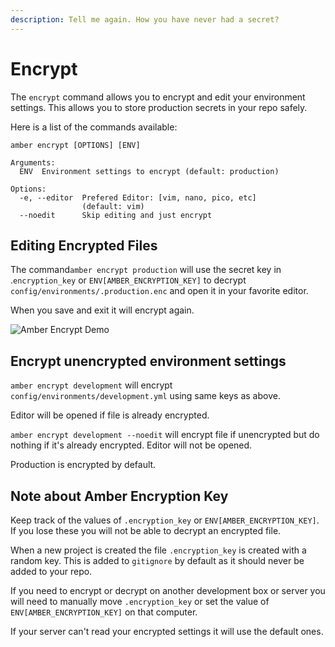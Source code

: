 ```yaml
---
description: Tell me again. How you have never had a secret?
---
```


# Encrypt

The `encrypt` command allows you to encrypt and edit your environment settings. This allows you to store production secrets in your repo safely.

Here is a list of the commands available:

```text
amber encrypt [OPTIONS] [ENV]

Arguments:
  ENV  Environment settings to encrypt (default: production)

Options:
  -e, --editor  Prefered Editor: [vim, nano, pico, etc]
                (default: vim)
  --noedit      Skip editing and just encrypt
```

## Editing Encrypted Files

The command`amber encrypt production` will use the secret key in .`encryption_key` or `ENV[AMBER_ENCRYPTION_KEY]` to decrypt `config/environments/.production.enc` and open it in your favorite editor.

When you save and exit it will encrypt again.

![Amber Encrypt Demo](https://github.com/amberframework/online-docs/blob/master/assets/amber_encrypt.gif?raw=true)

## Encrypt unencrypted environment settings

`amber encrypt development` will encrypt `config/environments/development.yml` using same keys as above.

Editor will be opened if file is already encrypted.

`amber encrypt development --noedit` will encrypt file if unencrypted but do nothing if it's already encrypted. Editor will not be opened.

Production is encrypted by default.

## Note about Amber Encryption Key

Keep track of the values of `.encryption_key` or `ENV[AMBER_ENCRYPTION_KEY]`. If you lose these you will not be able to decrypt an encrypted file.

When a new project is created the file `.encryption_key` is created with a random key. This is added to `gitignore` by default as it should never be added to your repo.

If you need to encrypt or decrypt on another development box or server you will need to manually move `.encryption_key` or set the value of `ENV[AMBER_ENCRYPTION_KEY]` on that computer.

If your server can't read your encrypted settings it will use the default ones.

